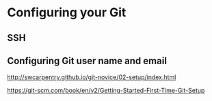 # Configuring your Git

## SSH 

## Configuring Git user name and email

http://swcarpentry.github.io/git-novice/02-setup/index.html

https://git-scm.com/book/en/v2/Getting-Started-First-Time-Git-Setup

